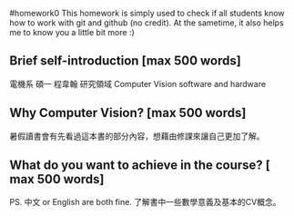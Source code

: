 #homework0
This homework is simply used to check if all students know how to work with git and github (no credit).
At the sametime, it also helps me to know you a little bit more :)

## Brief self-introduction [max 500 words]
電機系 碩一 程韋翰 研究領域 Computer Vision software and hardware
## Why Computer Vision? [max 500 words]
暑假讀書會有先看過這本書的部分內容，想藉由修課來讓自己更加了解。
## What do you want to achieve in the course? [ max 500 words]

PS. 中文 or English are both fine.
了解書中一些數學意義及基本的CV概念。
